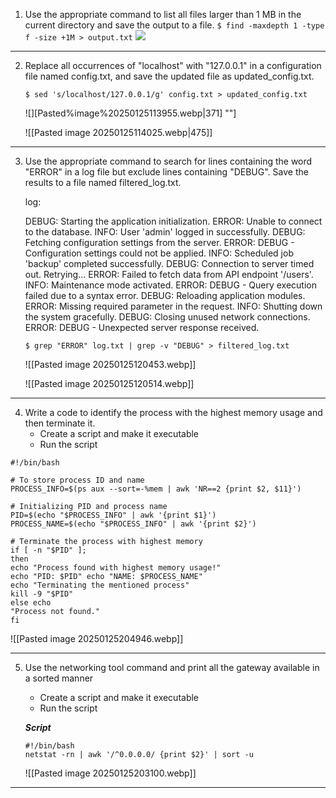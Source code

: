 1) Use the appropriate command to list all files larger than 1 MB in the current directory and save the output to a file.
	`$ find -maxdepth 1 -type f -size +1M > output.txt`
![](../images/Pasted%image%20250125113443.png|706])


---

2) Replace all occurrences of "localhost" with "127.0.0.1" in a configuration file named config.txt, and save the updated file as updated_config.txt.

	`$ sed 's/localhost/127.0.0.1/g' config.txt > updated_config.txt`

	![][Pasted%image%20250125113955.webp|371] ""]

	![[Pasted image 20250125114025.webp|475]]

	

---

3) Use the appropriate command to search for lines containing the word "ERROR" in a log file but exclude lines containing "DEBUG". Save the results to a file named
	filtered_log.txt.

	log:
	
	DEBUG: Starting the application initialization.
	ERROR: Unable to connect to the database.
	INFO: User 'admin' logged in successfully.
	DEBUG: Fetching configuration settings from the server.
	ERROR: DEBUG - Configuration settings could not be applied.
	INFO: Scheduled job 'backup' completed successfully.
	DEBUG: Connection to server timed out. Retrying...
	ERROR: Failed to fetch data from API endpoint '/users'.
	INFO: Maintenance mode activated.
	ERROR: DEBUG - Query execution failed due to a syntax error.
	DEBUG: Reloading application modules.
	ERROR: Missing required parameter in the request.
	INFO: Shutting down the system gracefully.
	DEBUG: Closing unused network connections.
	ERROR: DEBUG - Unexpected server response received.

	`$ grep "ERROR" log.txt | grep -v "DEBUG" > filtered_log.txt`

	![[Pasted image 20250125120453.webp]]

	![[Pasted image 20250125120514.webp]]


---

4) Write a code to identify the process with the highest memory usage and then terminate it.
	- Create a script and make it executable
	- Run the script

```
#!/bin/bash 

# To store process ID and name 
PROCESS_INFO=$(ps aux --sort=-%mem | awk 'NR==2 {print $2, $11}') 

# Initializing PID and process name 
PID=$(echo "$PROCESS_INFO" | awk '{print $1}') 
PROCESS_NAME=$(echo "$PROCESS_INFO" | awk '{print $2}') 

# Terminate the process with highest memory 
if [ -n "$PID" ]; 
then 
echo "Process found with highest memory usage!" 
echo "PID: $PID" echo "NAME: $PROCESS_NAME" 
echo "Terminating the mentioned process" 
kill -9 "$PID" 
else echo 
"Process not found." 
fi
```

![[Pasted image 20250125204946.webp]]


---

5) Use the networking tool command and print all the gateway available in a sorted manner

	- Create a script and make it executable
	- Run the script
	
	***Script***
	```
	#!/bin/bash
	netstat -rn | awk '/^0.0.0.0/ {print $2}' | sort -u
	```

	![[Pasted image 20250125203100.webp]]

***
